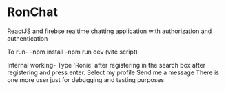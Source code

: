 # RonChat
  ReactJS and firebse realtime chatting application with authorization and authentication
  
  
  To run-
  -npm install
  -npm run dev (vite script)

  Internal working-
  Type 'Ronie' after registering in the search box after registering and press enter.
  Select my profile
  Send me a message
  There is one more user just for debugging and testing purposes
